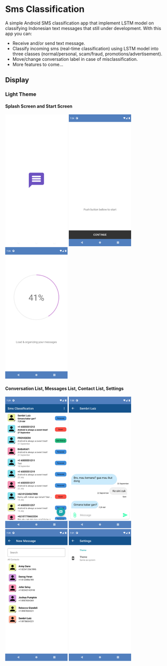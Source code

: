 # Sms Classification

A simple Android SMS classification app that implement LSTM model on classifying Indonesian text messages that still under development. With this app you can:

* Receive and/or send text message.
* Classify incoming sms (real-time classification) using LSTM model into three classes (normal/personal, scam/fraud, promotions/advertisement).
* Move/change conversation label in case of misclassification.
* More features to come...

## Display
### Light Theme
#### Splash Screen and Start Screen
<img src="images/splash_light.png" alt="splash_light" width="200"> <img src="images/start_light.png" alt="start_light" width="200"> <img src="images/load_light.png" alt="load_light" width="200">
#### Conversation List, Messages List, Contact List, Settings
<img src="images/conversations_light.png" alt="conversations_light" width="200"> <img src="images/messages_light.png" alt="messages_light" width="200"> </br>
<img src="images/contact_light.png" alt="contact_light" width="200"> <img src="images/settings_light.png" alt="settings_light" width="200">
